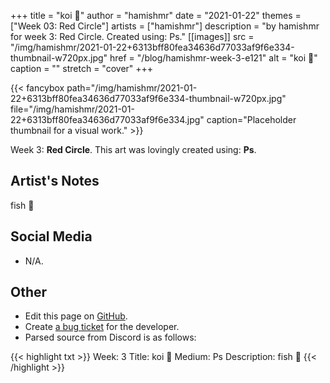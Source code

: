 +++
title =       "koi 🙂"
author =      "hamishmr"
date =        "2021-01-22"
themes =      ["Week 03: Red Circle"]
artists =     ["hamishmr"]
description = "by hamishmr for week 3: Red Circle. Created using: Ps."
[[images]]
      src = "/img/hamishmr/2021-01-22+6313bff80fea34636d77033af9f6e334-thumbnail-w720px.jpg"
      href = "/blog/hamishmr-week-3-e121"
      alt = "koi 🙂"
      caption = ""
      stretch = "cover"
+++


{{< fancybox path="/img/hamishmr/2021-01-22+6313bff80fea34636d77033af9f6e334-thumbnail-w720px.jpg" file="/img/hamishmr/2021-01-22+6313bff80fea34636d77033af9f6e334.jpg" caption="Placeholder thumbnail for a visual work." >}}


Week 3: **Red Circle**. This art was lovingly created using: **Ps**.

## Artist's Notes

fish 🙂

## Social Media

- N/A.

## Other

- Edit this page on [GitHub](https://github.com/teaminkling/web-refresh/edit/main/content/blog/hamishmr-week-3-e121.md).
- Create [a bug ticket](https://github.com/teaminkling/web-refresh/issues/new?assignees=&labels=bug&template=problem-report.md&title=) for the developer.
- Parsed source from Discord is as follows:

{{< highlight txt >}}
Week: 3
Title: koi 🙂
Medium: Ps
Description:
fish 🙂
{{< /highlight >}}